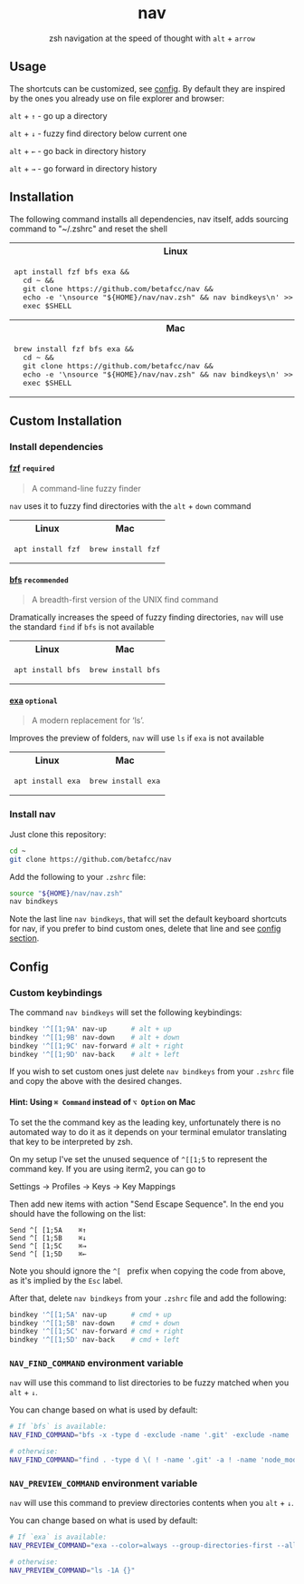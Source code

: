 <div align="center">

<h1>
nav
</h1>

zsh navigation at the speed of thought with `alt` + `arrow`
</div>

Usage
-----

The shortcuts can be customized, see [config](#config). By default they are inspired by the ones you already use on file explorer and browser:

`alt` + `↑` - go up a directory

`alt` + `↓` - fuzzy find directory below current one

`alt` + `←` - go back in directory history

`alt` + `→` - go forward in directory history

Installation
------------

The following command installs all dependencies, nav itself, adds sourcing command to "~/.zshrc" and reset the shell

<table>
<tbody>
<tr><th>Linux</th></tr>
<tr>
<td>
<pre>
apt install fzf bfs exa &&
  cd ~ &&
  git clone https://github.com/betafcc/nav &&
  echo -e '\nsource "${HOME}/nav/nav.zsh" && nav bindkeys\n' >> .zshrc &&
  exec $SHELL
</pre>
</td>
</tr>

<tr><th>Mac</th></tr>
<tr>
<td>
<pre>
brew install fzf bfs exa &&
  cd ~ &&
  git clone https://github.com/betafcc/nav &&
  echo -e '\nsource "${HOME}/nav/nav.zsh" && nav bindkeys\n' >> .zshrc &&
  exec $SHELL
</pre>
</td>
</tr>
</tbody>
</table>


Custom Installation
------------


### Install dependencies

#### [fzf](https://github.com/junegunn/fzf) `required`

> A command-line fuzzy finder

`nav` uses it to fuzzy find directories with the `alt` + `down` command

<table>
<tbody>
<tr><th>Linux</th><th>Mac</th></tr>
<tr><td><pre>apt install fzf</pre></td><td><pre>brew install fzf</pre></td></tr>
</tbody>
</table>

#### [bfs](https://github.com/tavianator/bfs) `recommended`

> A breadth-first version of the UNIX find command

Dramatically increases the speed of fuzzy finding directories, `nav` will use the standard `find` if `bfs` is not available

<table>
<tbody>
<tr><th>Linux</th><th>Mac</th></tr>
<tr><td><pre>apt install bfs</pre></td><td><pre>brew install bfs</pre></td></tr>
</tbody>
</table>

#### [exa](https://github.com/ogham/exa) `optional`

> A modern replacement for ‘ls’.

Improves the preview of folders, `nav` will use `ls` if `exa` is not available

<table>
<tbody>
<tr><th>Linux</th><th>Mac</th></tr>
<tr><td><pre>apt install exa</pre></td><td><pre>brew install exa</pre></td></tr>
</tbody>
</table>


### Install nav

Just clone this repository:

```sh
cd ~
git clone https://github.com/betafcc/nav
```

Add the following to your `.zshrc` file:

```sh
source "${HOME}/nav/nav.zsh"
nav bindkeys
```

Note the last line `nav bindkeys`, that will set the default keyboard shortcuts for nav, if you prefer to bind custom ones, delete that line and see [config section](#config).

Config
------

### Custom keybindings

The command `nav bindkeys` will set the following keybindings:

```sh
bindkey '^[[1;9A' nav-up      # alt + up
bindkey '^[[1;9B' nav-down    # alt + down
bindkey '^[[1;9C' nav-forward # alt + right
bindkey '^[[1;9D' nav-back    # alt + left
```

If you wish to set custom ones just delete `nav bindkeys` from your `.zshrc` file and copy the above with the desired changes.

#### Hint: Using `⌘ Command` instead of `⌥ Option` on Mac

To set the the command key as the leading key, unfortunately there is no automated way to do it as it depends on your terminal emulator translating that key to be interpreted by zsh.

On my setup I've set the unused sequence of `^[[1;5` to represent the command key. If you are using iterm2, you can go to

Settings -> Profiles -> Keys -> Key Mappings

Then add new items with action "Send Escape Sequence".
In the end you should have the following on the list:

```
Send ^[ [1;5A    ⌘↑
Send ^[ [1;5B    ⌘↓
Send ^[ [1;5C    ⌘→
Send ^[ [1;5D    ⌘←
```

Note you should ignore the `^[ ` prefix when copying the code from above, as it's implied by the `Esc` label.


After that, delete `nav bindkeys` from your `.zshrc` file and add the following:

```sh
bindkey '^[[1;5A' nav-up      # cmd + up
bindkey '^[[1;5B' nav-down    # cmd + down
bindkey '^[[1;5C' nav-forward # cmd + right
bindkey '^[[1;5D' nav-back    # cmd + left
```


### `NAV_FIND_COMMAND` environment variable

`nav` will use this command to list directories to be fuzzy matched when you `alt` + `↓`.

You can change based on what is used by default:


```sh
# If `bfs` is available:
NAV_FIND_COMMAND="bfs -x -type d -exclude -name '.git' -exclude -name 'node_modules' 2>/dev/null"

# otherwise:
NAV_FIND_COMMAND="find . -type d \( ! -name '.git' -a ! -name 'node_modules' \) 2>/dev/null"
```

### `NAV_PREVIEW_COMMAND` environment variable

`nav` will use this command to preview directories contents when you `alt` + `↓`.

You can change based on what is used by default:

```sh
# If `exa` is available:
NAV_PREVIEW_COMMAND="exa --color=always --group-directories-first --all --icons --oneline {}"

# otherwise:
NAV_PREVIEW_COMMAND="ls -1A {}"
```
